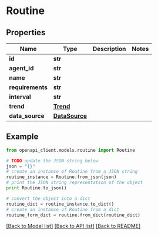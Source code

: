 # Routine


## Properties
Name | Type | Description | Notes
------------ | ------------- | ------------- | -------------
**id** | **str** |  | 
**agent_id** | **str** |  | 
**name** | **str** |  | 
**requirements** | **str** |  | 
**interval** | **str** |  | 
**trend** | [**Trend**](Trend.md) |  | 
**data_source** | [**DataSource**](DataSource.md) |  | 

## Example

```python
from openapi_client.models.routine import Routine

# TODO update the JSON string below
json = "{}"
# create an instance of Routine from a JSON string
routine_instance = Routine.from_json(json)
# print the JSON string representation of the object
print Routine.to_json()

# convert the object into a dict
routine_dict = routine_instance.to_dict()
# create an instance of Routine from a dict
routine_form_dict = routine.from_dict(routine_dict)
```
[[Back to Model list]](../README.md#documentation-for-models) [[Back to API list]](../README.md#documentation-for-api-endpoints) [[Back to README]](../README.md)


